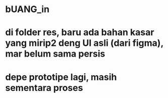 # bUANG_in
# di folder res, baru ada bahan kasar yang mirip2 deng UI asli (dari figma), mar belum sama persis
# depe prototipe lagi, masih sementara proses
